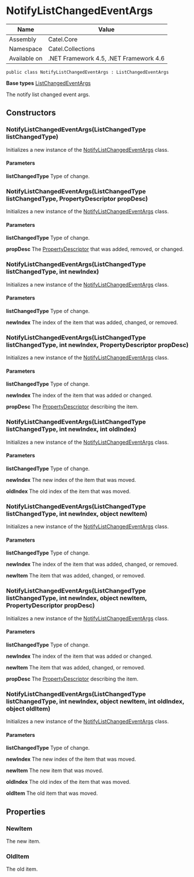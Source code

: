 

# NotifyListChangedEventArgs

Name|Value
---|---
Assembly|Catel.Core
Namespace|Catel.Collections
Available on|.NET Framework 4.5, .NET Framework 4.6

```
public class NotifyListChangedEventArgs : ListChangedEventArgs
```

**Base types**
[ListChangedEventArgs]()


The notify list changed event args.



## Constructors

### NotifyListChangedEventArgs(ListChangedType listChangedType)

Initializes a new instance of the [NotifyListChangedEventArgs](#) class.

#### Parameters

**listChangedType**
Type of change.



### NotifyListChangedEventArgs(ListChangedType listChangedType, PropertyDescriptor propDesc)

Initializes a new instance of the [NotifyListChangedEventArgs](#) class.

#### Parameters

**listChangedType**
Type of change.

**propDesc**
The [PropertyDescriptor](#) that was added, removed, or changed.



### NotifyListChangedEventArgs(ListChangedType listChangedType, int newIndex)

Initializes a new instance of the [NotifyListChangedEventArgs](#) class.

#### Parameters

**listChangedType**
Type of change.

**newIndex**
The index of the item that was added, changed, or removed.



### NotifyListChangedEventArgs(ListChangedType listChangedType, int newIndex, PropertyDescriptor propDesc)

Initializes a new instance of the [NotifyListChangedEventArgs](#) class.

#### Parameters

**listChangedType**
Type of change.

**newIndex**
The index of the item that was added or changed.

**propDesc**
The [PropertyDescriptor](#) describing the item.



### NotifyListChangedEventArgs(ListChangedType listChangedType, int newIndex, int oldIndex)

Initializes a new instance of the [NotifyListChangedEventArgs](#) class.

#### Parameters

**listChangedType**
Type of change.

**newIndex**
The new index of the item that was moved.

**oldIndex**
The old index of the item that was moved.



### NotifyListChangedEventArgs(ListChangedType listChangedType, int newIndex, object newItem)

Initializes a new instance of the [NotifyListChangedEventArgs](#) class.

#### Parameters

**listChangedType**
Type of change.

**newIndex**
The index of the item that was added, changed, or removed.

**newItem**
The item that was added, changed, or removed.



### NotifyListChangedEventArgs(ListChangedType listChangedType, int newIndex, object newItem, PropertyDescriptor propDesc)

Initializes a new instance of the [NotifyListChangedEventArgs](#) class.

#### Parameters

**listChangedType**
Type of change.

**newIndex**
The index of the item that was added or changed.

**newItem**
The item that was added, changed, or removed.

**propDesc**
The [PropertyDescriptor](#) describing the item.



### NotifyListChangedEventArgs(ListChangedType listChangedType, int newIndex, object newItem, int oldIndex, object oldItem)

Initializes a new instance of the [NotifyListChangedEventArgs](#) class.

#### Parameters

**listChangedType**
Type of change.

**newIndex**
The new index of the item that was moved.

**newItem**
The new item that was moved.

**oldIndex**
The old index of the item that was moved.

**oldItem**
The old item that was moved.



## Properties

### NewItem

The new item.



### OldItem

The old item.



